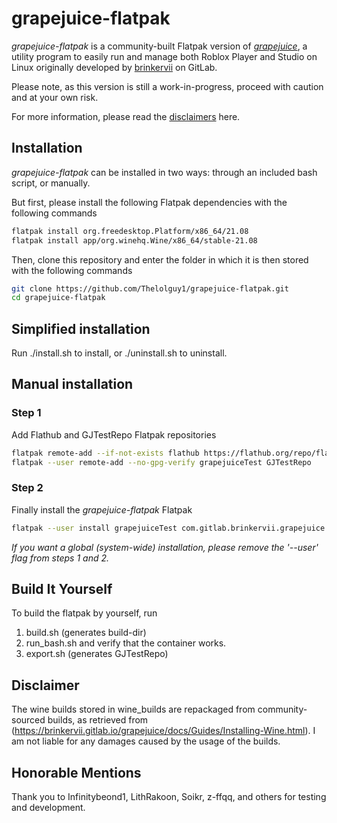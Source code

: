 # grapejuice-flatpak
*grapejuice-flatpak* is a community-built Flatpak version of *[grapejuice](https://gitlab.com/brinkervii/grapejuice)*, a utility program to easily run and manage both Roblox Player and Studio on Linux originally developed by [brinkervii](https://gitlab.com/brinkervii) on GitLab.

Please note, as this version is still a work-in-progress, proceed with caution and at your own risk.

For more information, please read the [disclaimers](https://github.com/FazlyMR/grapejuice-flatpak/edit/master/README.md#disclaimer) here.
## Installation
*grapejuice-flatpak* can be installed in two ways: through an included bash script, or manually. 

But first, please install the following Flatpak dependencies with the following commands
```bash
flatpak install org.freedesktop.Platform/x86_64/21.08
flatpak install app/org.winehq.Wine/x86_64/stable-21.08
```
Then, clone this repository and enter the folder in which it is then stored with the following commands
```bash
git clone https://github.com/Thelolguy1/grapejuice-flatpak.git
cd grapejuice-flatpak
```

## Simplified installation
Run ./install.sh to install, or ./uninstall.sh to uninstall.

## Manual installation

### Step 1
Add Flathub and GJTestRepo Flatpak repositories
```bash
flatpak remote-add --if-not-exists flathub https://flathub.org/repo/flathub.flatpakrepo
flatpak --user remote-add --no-gpg-verify grapejuiceTest GJTestRepo
```
### Step 2
Finally install the *grapejuice-flatpak* Flatpak
```bash
flatpak --user install grapejuiceTest com.gitlab.brinkervii.grapejuice
```
_If you want a global (system-wide) installation, please remove the '--user' flag from steps 1 and 2._

## Build It Yourself
To build the flatpak by yourself, run
1. build.sh (generates build-dir)
2. run_bash.sh and verify that the container works.
3. export.sh (generates GJTestRepo)

## Disclaimer
The wine builds stored in wine_builds are repackaged from community-sourced builds, as retrieved from (https://brinkervii.gitlab.io/grapejuice/docs/Guides/Installing-Wine.html). I am not liable for any damages caused by the usage of the builds.

## Honorable Mentions
Thank you to Infinitybeond1, LithRakoon, Soikr, z-ffqq, and others for testing and development.
